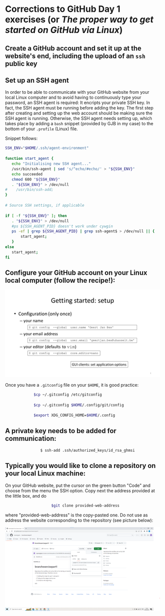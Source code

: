 
# Corrections to GitHub Day 1 exercises (or *The proper way to get started on GitHub via Linux*)

## Create a GitHub account and set it up at the website's end, including the upload of an `ssh` public key

## Set up an SSH agent

In order to be able to communicate with your GitHub website from your local Linux computer and to avoid having to continuously type your password, an SSH agent is required: It encripts your private SSH key. In fact, the SSH agent must be running before adding the key. The first step after creating and setting up the web account should be making sure the SSH agent is running. Otherwise, the SSH agent needs setting up, which takes place by adding a 
`bash` snippet (provided by GJB in my case) to the bottom of your `.profile` (Linux) file.

Snippet follows:
 ```bash
SSH_ENV="$HOME/.ssh/agent-environment"

function start_agent {
    echo "Initialising new SSH agent..."
    /usr/bin/ssh-agent | sed 's/^echo/#echo/' > "${SSH_ENV}"
    echo succeeded
    chmod 600 "${SSH_ENV}"
    . "${SSH_ENV}" > /dev/null
#    /usr/bin/ssh-add;
}

# Source SSH settings, if applicable

if [ -f "${SSH_ENV}" ]; then
    . "${SSH_ENV}" > /dev/null
    #ps ${SSH_AGENT_PID} doesn't work under cywgin
    ps -ef | grep ${SSH_AGENT_PID} | grep ssh-agent$ > /dev/null || {
        start_agent;
    }
else
    start_agent;
fi 
 ```

## Configure your GitHub account on your Linux local computer (follow the recipe!):

   ![](page19.png)

   Once you have a `.gitconfig` file on your `$HOME`, it is good practice:
   ```bash
                $cp ~/.gitconfig /etc/gitconfig

                $cp ~/.gitconfig $HOME/.config/git/config
 
                $export XDG_CONFIG_HOME=$HOME/.config
   ```

## A private key needs to be added for communication:
```bash
                $ ssh-add .ssh/authorized_keys/id_rsa_ghmsi
```

## Typically you would like to clone a repository on your local Linux machine:

On your GitHub website, put the cursor on the green button "Code" and choose from the menu the SSH option. Copy next the address provided at the little box, and do
```bash
                     $git clone provided-web-address
```
where "provided-web-address" is the copy-pasted one. Do not use as address the website corresponding to the repository (see picture below):

![](repoweb.png)